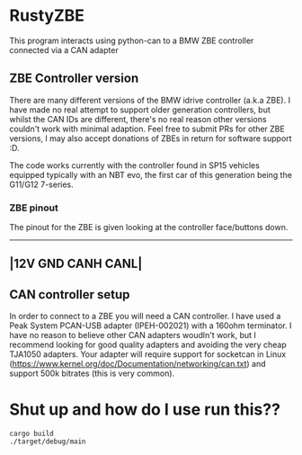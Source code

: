 # RustyZBE 

This program interacts using python-can to a BMW ZBE controller connected via a
CAN adapter

## ZBE Controller version

There are many different versions of the BMW idrive controller (a.k.a ZBE). I
have made no real attempt to support older generation controllers, but whilst
the CAN IDs are different, there's no real reason other versions couldn't work
with minimal adaption. Feel free to submit PRs for other ZBE versions, I may
also accept donations of ZBEs in return for software support :D.

The code works currently with the controller found in SP15 vehicles equipped
typically with an NBT evo, the first car of this generation being the G11/G12
7-series.

### ZBE pinout

The pinout for the ZBE is given looking at the controller face/buttons down.

 _________________
|12V GND CANH CANL|
 -----------------

## CAN controller setup

In order to connect to a ZBE you will need a CAN controller. I have used a Peak
System PCAN-USB adapter (IPEH-002021) with a 160ohm terminator. I have no
reason to believe other CAN adapters woudln't work, but I recommend looking for
good quality adapters and avoiding the very cheap TJA1050 adapters. Your
adapter will require support for socketcan in Linux
(https://www.kernel.org/doc/Documentation/networking/can.txt) and support 500k
bitrates (this is very common).

# Shut up and how do I use run this??

```
cargo build
./target/debug/main
```
